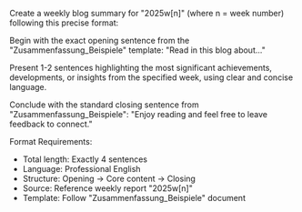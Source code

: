 Create a weekly blog summary for "2025w[n]" (where n = week number) following this precise format:

Begin with the exact opening sentence from the "Zusammenfassung_Beispiele" template: "Read in this blog about..."

Present 1-2 sentences highlighting the most significant achievements, developments, or insights from the specified week, using clear and concise language.

Conclude with the standard closing sentence from "Zusammenfassung_Beispiele": "Enjoy reading and feel free to leave feedback to connect."

Format Requirements:
- Total length: Exactly 4 sentences
- Language: Professional English
- Structure: Opening → Core content → Closing
- Source: Reference weekly report "2025w[n]"
- Template: Follow "Zusammenfassung_Beispiele" document